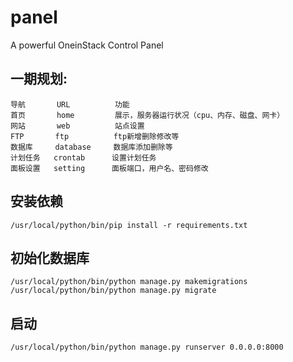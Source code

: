 # panel
A powerful OneinStack Control Panel
## 一期规划:
```
导航       URL          功能
首页       home         展示，服务器运行状况（cpu、内存、磁盘、网卡）
网站       web          站点设置
FTP       ftp          ftp新增删除修改等
数据库     database     数据库添加删除等
计划任务   crontab      设置计划任务
面板设置   setting      面板端口，用户名、密码修改
```
## 安装依赖
```
/usr/local/python/bin/pip install -r requirements.txt
```
## 初始化数据库
```
/usr/local/python/bin/python manage.py makemigrations
/usr/local/python/bin/python manage.py migrate
```
## 启动
```
/usr/local/python/bin/python manage.py runserver 0.0.0.0:8000
```
